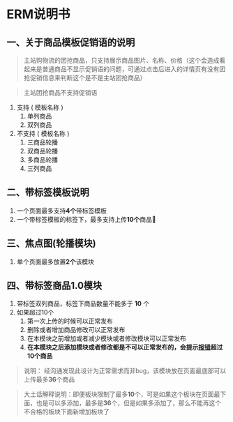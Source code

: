 # ERM说明书

## 一、关于商品模板促销语的说明
<!-- > 目前还有两种特殊类型的商品后台数据字段为`skupricetype`（9-10），为主站购物流的团抢商品，只支持展示商品图片、名称、价格（多说两句，by 业务同学，这个会造成看起来是普通商品不显示促销语的问题，可通过点击后进入的详情页有没有团抢促销信息来判断这个是不是主站团抢商品） -->

> 主站购物流的团抢商品，只支持展示商品图片、名称、价格（这个会造成看起来是普通商品不显示促销语的问题，可通过点击后进入的详情页有没有团抢促销信息来判断这个是不是主站团抢商品）

> 主站团抢商品不支持促销语

1. 支持 ( 模板名称 )
   1. 单列商品
   2. 双列商品
2. 不支持 ( 模板名称 )
   1. 三商品轮播
   2. 双商品轮播
   3. 多商品轮播
   4. 三列商品


## 二、带标签模板说明
1. 一个页面最多支持**4个**带标签模板
2. 一个带标签模板的标签下，最多支持上传**10个**商品






## 三、焦点图(轮播模块)
1. 单个页面最多放置**2个**该模块



## 四、带标签商品1.0模块
1. 带标签双列商品，标签下商品数量不能多于 **10** 个
2. 如果超过10个
   1. 第一次上传的时候可以正常发布
   2. 删除或者增加商品修改可以正常发布
   3. 在本模块之前增加或者减少模块或者修改模块可以正常发布
   4. **在本模块之后添加模块或者修改都是不可以正常发布的，会提示[报错](http://prom.m.gome.com.cn/html/prodhtml/topics/201903/29/saleVjEMQLFT4Qh.html)超过10个商品**

> 说明：
> 经沟通发现此设计为正常需求而非bug，该模块放在页面最底部可以上传最多**36**个商品

> 大土话解释说明：即便板块限制了最多**10**个，可是如果这个板块在页面最下面，也是可以多添加，最多是**36**个，但是如果多添加了，那么不能再这个不合格的板块下面新增加板块了
<!-- >  这样设计的目的为了保证性能 -->



